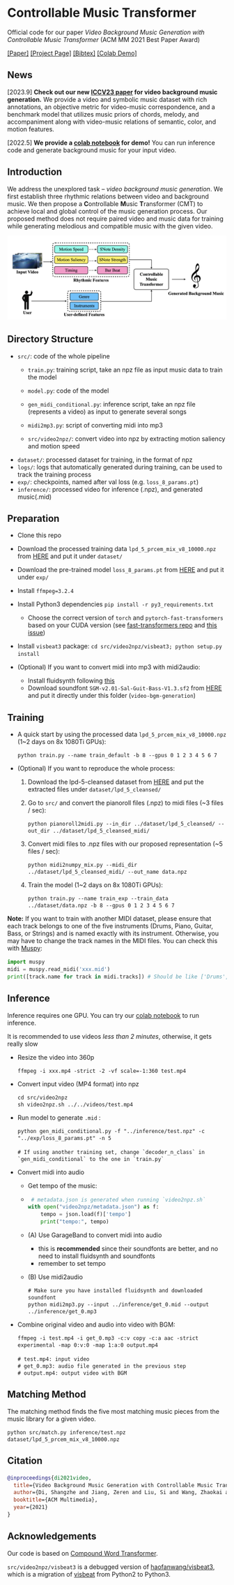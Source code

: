 # Controllable Music Transformer

Official code for our paper *Video Background Music Generation with Controllable Music Transformer* (ACM MM 2021 Best Paper Award) 

[[Paper]](https://arxiv.org/abs/2111.08380) [[Project Page]](https://wzk1015.github.io/cmt/) [[Bibtex]](https://wzk1015.github.io/cmt/cmt.bib) [[Colab Demo]](https://colab.research.google.com/github/wzk1015/video-bgm-generation/blob/main/CMT.ipynb)



## News

[2023.9] **Check out our new [ICCV23 paper](https://arxiv.org/abs/2211.11248) for video background music generation.** We provide a video and symbolic music dataset with rich annotations, an objective metric for video-music correspondence, and a benchmark model that utilizes music priors of chords, melody, and accompaniment along with video-music relations of semantic, color, and motion features.

[2022.5] **We provide a [colab notebook](https://colab.research.google.com/github/wzk1015/video-bgm-generation/blob/main/CMT.ipynb) for demo!** You can run inference code and generate background music for your input video.



## Introduction

We address the unexplored task – *video background music generation*. We first establish three rhythmic relations between video and background music. We then propose a **C**ontrollable **M**usic **T**ransformer (CMT) to achieve local and global control of the music generation process. Our proposed method does not require paired video and music data for training while generating melodious and compatible music with the given video. 

![](https://raw.githubusercontent.com/wzk1015/wzk1015.github.io/master/cmt/img/head.png)



## Directory Structure

* `src/`: code of the whole pipeline
  * `train.py`: training script, take an npz file as input music data to train the model 
  * `model.py`: code of the model
  * `gen_midi_conditional.py`: inference script, take an npz file (represents a video) as input to generate several songs
  
  * `midi2mp3.py`: script of converting midi into mp3
  
  * `src/video2npz/`: convert video into npz by extracting motion saliency and motion speed
* `dataset/`: processed dataset for training, in the format of npz
* `logs/`: logs that automatically generated during training, can be used to track the training process
* `exp/`: checkpoints, named after val loss (e.g. `loss_8_params.pt`)
* `inference/`: processed video for inference (.npz), and generated music(.mid) 




## Preparation

* Clone this repo

* Download the processed training data `lpd_5_prcem_mix_v8_10000.npz`  from [HERE](https://drive.google.com/file/d/19f_DytIbEiSDCwz8FPpScrHqmnqNtVYT/view?usp=sharing) and put it under `dataset/` 

* Download the pre-trained model `loss_8_params.pt` from [HERE](https://drive.google.com/file/d/1KvIRRm0KqTlEFDjAgs4fMtLRQBq0rBWy/view?usp=sharing) and put it under `exp/` 

* Install `ffmpeg=3.2.4` 

* Install Python3 dependencies `pip install -r py3_requirements.txt`

  * Choose the correct version of `torch` and `pytorch-fast-transformers` based on your CUDA version (see [fast-transformers repo](https://github.com/idiap/fast-transformers) and [this issue](https://github.com/wzk1015/video-bgm-generation/issues/3))

* Install `visbeat3` package: `cd src/video2npz/visbeat3; python setup.py install`

* (Optional) If you want to convert midi into mp3 with midi2audio:

  * Install fluidsynth following [this](https://github.com/FluidSynth/fluidsynth/wiki/Download)
  * Download soundfont `SGM-v2.01-Sal-Guit-Bass-V1.3.sf2` from [HERE](https://drive.google.com/file/d/1zDg0P-0rCXDl_wX4zeLcKRNmOFobq6u8/view?usp=sharing) and put it directly under this folder (`video-bgm-generation`)

  

## Training

- A quick start by using the processed data `lpd_5_prcem_mix_v8_10000.npz` (1~2 days on 8x 1080Ti GPUs):

  ```shell
  python train.py --name train_default -b 8 --gpus 0 1 2 3 4 5 6 7
  ```

* (Optional) If you want to reproduce the whole process:

  1. Download the lpd-5-cleansed dataset from [HERE](https://drive.google.com/file/d/1AzLZ4fHrcek1rVNlOC3pzxsMaNSITZsG/view?usp=sharing) and put the extracted files under `dataset/lpd_5_cleansed/`

  2. Go to `src/` and convert the pianoroll files (.npz) to midi files (~3 files / sec):

     ```shell
     python pianoroll2midi.py --in_dir ../dataset/lpd_5_cleansed/ --out_dir ../dataset/lpd_5_cleansed_midi/
     ```

  3. Convert midi files to .npz files with our proposed representation (~5 files / sec):

       ```shell
       python midi2numpy_mix.py --midi_dir ../dataset/lpd_5_cleansed_midi/ --out_name data.npz 
       ```

  4. Train the model (1~2 days on 8x 1080Ti GPUs):

      ```shell
      python train.py --name train_exp --train_data ../dataset/data.npz -b 8 --gpus 0 1 2 3 4 5 6 7
      ```

**Note:** If you want to train with another MIDI dataset, please ensure that each track belongs to one of the five instruments (Drums, Piano, Guitar, Bass, or Strings) and is named exactly with its instrument. Otherwise, you may have to change the track names in the MIDI files. You can check this with [Muspy](https://salu133445.github.io/muspy/):

```python
import muspy
midi = muspy.read_midi('xxx.mid')
print([track.name for track in midi.tracks]) # Should be like ['Drums', 'Guitar', 'Bass', 'Strings']
```



## Inference

Inference requires one GPU. You can try our [colab notebook](https://colab.research.google.com/github/wzk1015/video-bgm-generation/blob/main/CMT.ipynb) to run inference.

It is recommended to use videos *less than 2 minutes*, otherwise, it gets really slow

* Resize the video into 360p

  ```shell
  ffmpeg -i xxx.mp4 -strict -2 -vf scale=-1:360 test.mp4
  ```

* Convert input video (MP4 format) into npz

  ```shell
  cd src/video2npz
  sh video2npz.sh ../../videos/test.mp4
  ```
  
* Run model to generate `.mid` : 

  ```shell
  python gen_midi_conditional.py -f "../inference/test.npz" -c "../exp/loss_8_params.pt" -n 5
  
  # If using another training set, change `decoder_n_class` in `gen_midi_conditional` to the one in `train.py`
  ```

* Convert midi into audio

  * Get tempo of the music: 

  * ```python
     # metadata.json is generated when running `video2npz.sh`
    with open("video2npz/metadata.json") as f:
        tempo = json.load(f)['tempo']
        print("tempo:", tempo)
    ```
  * (A) Use GarageBand to convert midi into audio

    * this is **recommended** since their soundfonts are better, and no need to install fluidsynth and soundfonts
    * remember to set tempo

  * (B) Use midi2audio

    ```shell
    # Make sure you have installed fluidsynth and downloaded soundfont
    python midi2mp3.py --input ../inference/get_0.mid --output ../inference/get_0.mp3
    ```

* Combine original video and audio into video with BGM:

  ````shell
  ffmpeg -i test.mp4 -i get_0.mp3 -c:v copy -c:a aac -strict experimental -map 0:v:0 -map 1:a:0 output.mp4
  
  # test.mp4: input video
  # get_0.mp3: audio file generated in the previous step
  # output.mp4: output video with BGM
  ````



## Matching Method

The matching method finds the five most matching music pieces from the music library for a given video.

```shell
python src/match.py inference/test.npz dataset/lpd_5_prcem_mix_v8_10000.npz
```



## Citation

```bibtex
@inproceedings{di2021video,
  title={Video Background Music Generation with Controllable Music Transformer},
  author={Di, Shangzhe and Jiang, Zeren and Liu, Si and Wang, Zhaokai and Zhu, Leyan and He, Zexin and Liu, Hongming and Yan, Shuicheng},
  booktitle={ACM Multimedia},
  year={2021}
}
```



## Acknowledgements

Our code is based on [Compound Word Transformer](https://github.com/YatingMusic/compound-word-transformer).

`src/video2npz/visbeat3` is a debugged version of [haofanwang/visbeat3](https://github.com/haofanwang/visbeat3), which is a migration of [visbeat](http://abedavis.com/visualbeat/) from Python2 to Python3.

